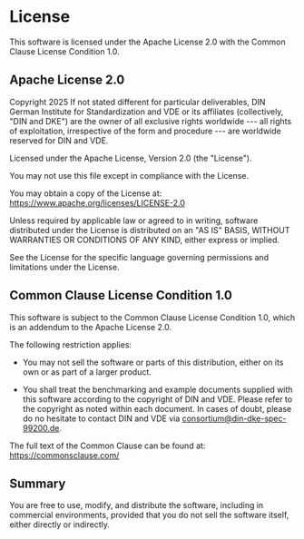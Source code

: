 # License

This software is licensed under the Apache License 2.0 with the Common Clause License Condition 1.0.

## Apache License 2.0

Copyright 2025 If not stated different for particular deliverables, DIN German Institute for Standardization and VDE or its affiliates (collectively, "DIN and DKE") are the owner of all exclusive rights worldwide --- all rights of exploitation, irrespective of the form and procedure --- are worldwide reserved for DIN and VDE.

Licensed under the Apache License, Version 2.0 (the "License").

You may not use this file except in compliance with the License.

You may obtain a copy of the License at: https://www.apache.org/licenses/LICENSE-2.0

Unless required by applicable law or agreed to in writing, software distributed under the License is distributed on an "AS IS" BASIS, WITHOUT WARRANTIES OR CONDITIONS OF ANY KIND, either express or implied.

See the License for the specific language governing permissions and limitations under the License.

## Common Clause License Condition 1.0

This software is subject to the Common Clause License Condition 1.0, which is an addendum to the Apache License 2.0.

The following restriction applies:

- You may not sell the software or parts of this distribution, either on its own or as part of a larger product.

- You shall treat the benchmarking and example documents supplied with this software according to the copyright of DIN and VDE. Please refer to the copyright as noted within each document. In cases of doubt, please do no hesitate to contact DIN and VDE via consortium@din-dke-spec-99200.de.

The full text of the Common Clause can be found at: https://commonsclause.com/

## Summary

You are free to use, modify, and distribute the software, including in commercial environments, provided that you do not sell the software itself, either directly or indirectly.
